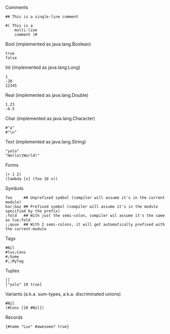 Comments

	## This is a single-line comment
	
	#( This is a
	    multi-line
	    comment )#

Bool (implemented as java.lang.Boolean)

	true
	false

Int (implemented as java.lang.Long)

	1
	-20
	12345

Real (implemented as java.lang.Double)

	1.23
	-0.5

Char (implemented as java.lang.Character)

	#"a"
	#"\n"

Text (implemented as java.lang.String)

	"yolo"
	"Hello\tWorld!"

Forms

	(+ 1 2)
	(lambda [x] (foo 10 x))

Symbols

	foo     ## Unprefixed symbol (compiler will assume it's in the current module)
	bar;baz ## Prefixed symbol (compiler will assume it's in the module specified by the prefix)
	;fold   ## With just the semi-colon, compiler wil assume it's the same as lux;fold
	;;quux  ## With 2 semi-colons, it will get automatically prefixed with the current-module

Tags

	#Nil
	#lux;Cons
	#;Some
	#;;MyTag

Tuples

	[]
	["yolo" 10 true]

Variants (a.k.a. sum-types, a.k.a. discriminated unions)

	#Nil
	(#Cons [10 #Nil])

Records

	{#name "Lux" #awesome? true}